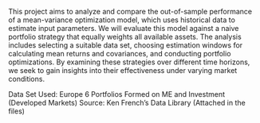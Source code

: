 This project aims to analyze and compare the out-of-sample performance of a mean-variance optimization model, which uses historical data to estimate input parameters. We will evaluate this model against a naive portfolio strategy that equally weights all available assets. The analysis includes selecting a suitable data set, choosing estimation windows for calculating mean returns and covariances, and conducting portfolio optimizations. By examining these strategies over different time horizons, we seek to gain insights into their effectiveness under varying market conditions.

Data Set Used: Europe 6 Portfolios Formed on ME and Investment (Developed Markets)
Source: Ken French’s Data Library
(Attached in the files)
